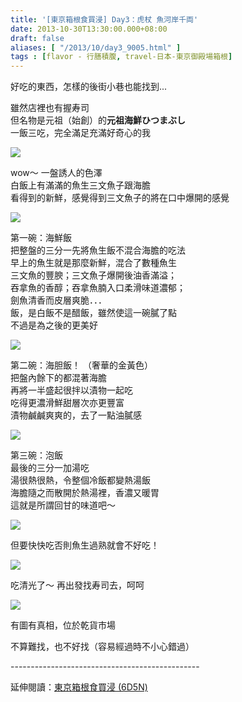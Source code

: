 ```yaml
---
title: '[東京箱根食買浸] Day3：虎杖 魚河岸千両'
date: 2013-10-30T13:30:00.000+08:00
draft: false
aliases: [ "/2013/10/day3_9005.html" ]
tags : [flavor - 行膳積腹, travel-日本-東京御殿場箱根]
---
```


好吃的東西，怎樣的後街小巷也能找到...  
  
雖然店裡也有握寿司  
但名物是元祖（始創）的**元祖海鮮ひつまぶし**  
一飯三吃，完全滿足充滿好奇心的我  

![](/images/tokyo3c.jpg)

wow～ 一盤誘人的色澤  
白飯上有滿滿的魚生三文魚子跟海膽  
看得到的新鮮，感覺得到三文魚子的將在口中爆開的感覺  

![](/images/tokyo3c1.jpg)

第一碗：海鮮飯  
把整盤的三分一先將魚生飯不混合海膽的吃法  
早上的魚生就是那麼新鮮，混合了數種魚生  
三文魚的豐腴；三文魚子爆開後油香滿溢；  
吞拿魚的香醇；吞拿魚腩入口柔滑味道濃郁；  
劍魚清香而皮層爽脆．．．  
飯，是白飯不是醋飯，雖然使這一碗膩了點  
不過是為之後的更美好  

![](/images/tokyo3c2.jpg)

第二碗：海胆飯！ （奢華的金黃色）  
把盤內餘下的都混著海膽  
再將一半盛起很拌以漬物一起吃  
吃得更濃滑鮮甜層次亦更豐富  
漬物鹹鹹爽爽的，去了一點油膩感  

![](/images/tokyo3c3.jpg)

第三碗：泡飯  
最後的三分一加湯吃  
湯很熱很熱，令整個冷飯都變熱湯飯  
海膽隨之而散開於熱湯裡，香濃又暖胃  
這就是所謂回甘的味道吧～  

![](/images/tokyo3c4.jpg)

但要快快吃否則魚生過熟就會不好吃！  

![](/images/tokyo3c5.jpg)

吃清光了～ 再出發找寿司去，呵呵  

![](/images/tokyo3c6.jpg)

有圖有真相，位於乾貨市場

  

不算難找，也不好找（容易經過時不小心錯過）

  
\-----------------------------------------------  
  
延伸閱讀：[東京箱根食買浸 (6D5N)](https://hidie.net/tokyo6d5n/)
